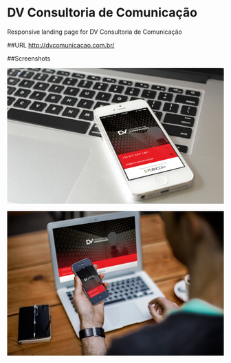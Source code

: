 DV Consultoria de Comunicação
=============

Responsive landing page for DV Consultoria de Comunicação

##URL
http://dvcomunicacao.com.br/

##Screenshots

![Screenshot Mobile](proj/screenshot1.png)

![Screenshot 2](proj/screenshot2.png)
